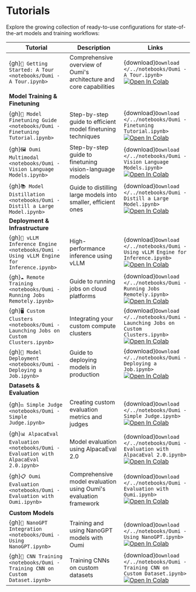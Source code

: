 # Tutorials

Explore the growing collection of ready-to-use configurations for state-of-the-art models and training workflows:

| Tutorial | Description | Links |
|----------|-------------|--------|
| {gh}`🎯 Getting Started: A Tour <notebooks/Oumi - A Tour.ipynb>` | Comprehensive overview of Oumi's architecture and core capabilities | {download}`Download </../notebooks/Oumi - A Tour.ipynb>` <br> <a target="_blank" href="https://colab.research.google.com/github/oumi-ai/oumi/blob/main/notebooks/Oumi - A Tour.ipynb"><img src="https://colab.research.google.com/assets/colab-badge.svg" alt="Open In Colab"/></a> |
| **Model Training & Finetuning** |||
| {gh}`🔧 Model Finetuning Guide <notebooks/Oumi - Finetuning Tutorial.ipynb>` | Step-by-step guide to efficient model finetuning techniques | {download}`Download </../notebooks/Oumi - Finetuning Tutorial.ipynb>` <br> <a target="_blank" href="https://colab.research.google.com/github/oumi-ai/oumi/blob/main/notebooks/Oumi - Finetuning Tutorial.ipynb"><img src="https://colab.research.google.com/assets/colab-badge.svg" alt="Open In Colab"/></a> |
| {gh}`🖼️ Oumi Multimodal <notebooks/Oumi - Vision Language Models.ipynb>` | Step-by-step guide to finetuning vision-language models | {download}`Download </../notebooks/Oumi - Vision Language Models.ipynb>` <br> <a target="_blank" href="https://colab.research.google.com/github/oumi-ai/oumi/blob/main/notebooks/Oumi - Vision Language Models.ipynb"><img src="https://colab.research.google.com/assets/colab-badge.svg" alt="Open In Colab"/></a>  |
| {gh}`📚 Model Distillation <notebooks/Oumi - Distill a Large Model.ipynb>` | Guide to distilling large models into smaller, efficient ones | {download}`Download </../notebooks/Oumi - Distill a Large Model.ipynb>` <br> <a target="_blank" href="https://colab.research.google.com/github/oumi-ai/oumi/blob/main/notebooks/Oumi - Distill a Large Model.ipynb"><img src="https://colab.research.google.com/assets/colab-badge.svg" alt="Open In Colab"/></a> |
| **Deployment & Infrastructure** |||
| {gh}`🔄 vLLM Inference Engine <notebooks/Oumi - Using vLLM Engine for Inference.ipynb>` | High-performance inference using vLLM | {download}`Download </../notebooks/Oumi - Using vLLM Engine for Inference.ipynb>` <br> <a target="_blank" href="https://colab.research.google.com/github/oumi-ai/oumi/blob/main/notebooks/Oumi - Using vLLM Engine for Inference.ipynb"><img src="https://colab.research.google.com/assets/colab-badge.svg" alt="Open In Colab"/></a> |
| {gh}`☁️ Remote Training <notebooks/Oumi - Running Jobs Remotely.ipynb>` | Guide to running jobs on cloud platforms | {download}`Download </../notebooks/Oumi - Running Jobs Remotely.ipynb>` <br> <a target="_blank" href="https://colab.research.google.com/github/oumi-ai/oumi/blob/main/notebooks/Oumi - Running Jobs Remotely.ipynb"><img src="https://colab.research.google.com/assets/colab-badge.svg" alt="Open In Colab"/></a> |
| {gh}`🖥️ Custom Clusters <notebooks/Oumi - Launching Jobs on Custom Clusters.ipynb>` | Integrating your custom compute clusters | {download}`Download </../notebooks/Oumi - Launching Jobs on Custom Clusters.ipynb>` <br> <a target="_blank" href="https://colab.research.google.com/github/oumi-ai/oumi/blob/main/notebooks/Oumi - Launching Jobs on Custom Clusters.ipynb"><img src="https://colab.research.google.com/assets/colab-badge.svg" alt="Open In Colab"/></a> |
| {gh}`🚀 Model Deployment <notebooks/Oumi - Deploying a Job.ipynb>` | Guide to deploying models in production | {download}`Download </../notebooks/Oumi - Deploying a Job.ipynb>` <br> <a target="_blank" href="https://colab.research.google.com/github/oumi-ai/oumi/blob/main/notebooks/Oumi - Deploying a Job.ipynb"><img src="https://colab.research.google.com/assets/colab-badge.svg" alt="Open In Colab"/></a> |
| **Datasets & Evaluation** |||
| {gh}`⚖️ Simple Judge <notebooks/Oumi - Simple Judge.ipynb>` | Creating custom evaluation metrics and judges | {download}`Download </../notebooks/Oumi - Simple Judge.ipynb>` <br> <a target="_blank" href="https://colab.research.google.com/github/oumi-ai/oumi/blob/main/notebooks/Oumi - Simple Judge.ipynb"><img src="https://colab.research.google.com/assets/colab-badge.svg" alt="Open In Colab"/></a> |
| {gh}`📊 AlpacaEval Evaluation <notebooks/Oumi - Evaluation with AlpacaEval 2.0.ipynb>` | Model evaluation using AlpacaEval 2.0 | {download}`Download </../notebooks/Oumi - Evaluation with AlpacaEval 2.0.ipynb>` <br> <a target="_blank" href="https://colab.research.google.com/github/oumi-ai/oumi/blob/main/notebooks/Oumi - Evaluation with AlpacaEval 2.0.ipynb"><img src="https://colab.research.google.com/assets/colab-badge.svg" alt="Open In Colab"/></a> |
| {gh}`📋 Oumi Evaluation <notebooks/Oumi - Evaluation with Oumi.ipynb>` | Comprehensive model evaluation using Oumi's evaluation framework | {download}`Download </../notebooks/Oumi - Evaluation with Oumi.ipynb>` <br> <a target="_blank" href="https://colab.research.google.com/github/oumi-ai/oumi/blob/main/notebooks/Oumi - Evaluation with Oumi.ipynb"><img src="https://colab.research.google.com/assets/colab-badge.svg" alt="Open In Colab"/></a> |
| **Custom Models** |||
| {gh}`🧠 NanoGPT Integration <notebooks/Oumi - Using NanoGPT.ipynb>` | Training and using NanoGPT models with Oumi | {download}`Download </../notebooks/Oumi - Using NanoGPT.ipynb>` <br> <a target="_blank" href="https://colab.research.google.com/github/oumi-ai/oumi/blob/main/notebooks/Oumi - Using NanoGPT.ipynb"><img src="https://colab.research.google.com/assets/colab-badge.svg" alt="Open In Colab"/></a> |
| {gh}`🔄 CNN Training <notebooks/Oumi - Training CNN on Custom Dataset.ipynb>` | Training CNNs on custom datasets | {download}`Download </../notebooks/Oumi - Training CNN on Custom Dataset.ipynb>` <br> <a target="_blank" href="https://colab.research.google.com/github/oumi-ai/oumi/blob/main/notebooks/Oumi - Training CNN on Custom Dataset.ipynb"><img src="https://colab.research.google.com/assets/colab-badge.svg" alt="Open In Colab"/></a> |
